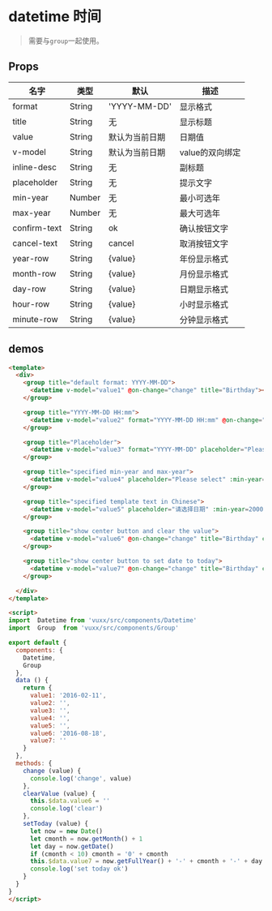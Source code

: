 # datetime 时间

> 需要与`group`一起使用。

## Props

| 名字 | 类型 | 默认 | 描述 |
|-----|-----|-----|-----|
| format | String | 'YYYY-MM-DD' | 显示格式 |
| title | String | 无 | 显示标题 |
| value | String | 默认为当前日期 | 日期值 |
| v-model | String | 默认为当前日期 | value的双向绑定 |
| inline-desc | String | 无 | 副标题 |
| placeholder | String | 无 | 提示文字 |
| min-year | Number | 无 | 最小可选年 |
| max-year | Number | 无 | 最大可选年 |
| confirm-text | String | ok | 确认按钮文字 |
| cancel-text | String | cancel | 取消按钮文字 |
| year-row | String | {value} |年份显示格式 |
| month-row | String | {value} | 月份显示格式 |
| day-row | String | {value} | 日期显示格式 |
| hour-row | String | {value} | 小时显示格式 |
| minute-row | String | {value} | 分钟显示格式 |

## demos

``` html
<template>
  <div>
    <group title="default format: YYYY-MM-DD">
      <datetime v-model="value1" @on-change="change" title="Birthday"></datetime>
    </group>

    <group title="YYYY-MM-DD HH:mm">
      <datetime v-model="value2" format="YYYY-MM-DD HH:mm" @on-change="change" title="start time" inline-desc="select hour and minute"></datetime>
    </group>

    <group title="Placeholder">
      <datetime v-model="value3" format="YYYY-MM-DD" placeholder="Please select" @on-change="change" title="start time"></datetime>
    </group>

    <group title="specified min-year and max-year">
      <datetime v-model="value4" placeholder="Please select" :min-year=2000 :max-year=2016 format="YYYY-MM-DD HH:mm" @on-change="change" title="years after 2000"></datetime>
    </group>

    <group title="specified template text in Chinese">
      <datetime v-model="value5" placeholder="请选择日期" :min-year=2000 :max-year=2016 format="YYYY-MM-DD HH:mm" @on-change="change" title="Chinese" year-row="{value}年" month-row="{value}月" day-row="{value}日" hour-row="{value}点" minute-row="{value}分" confirm-text="完成" cancel-text="取消"></datetime>
    </group>

    <group title="show center button and clear the value">
      <datetime v-model="value6" @on-change="change" title="Birthday" clear-text="clear" @on-clear="clearValue"></datetime>
    </group>

    <group title="show center button to set date to today">
      <datetime v-model="value7" @on-change="change" title="Birthday" clear-text="today" @on-clear="setToday"></datetime>
    </group>

  </div>
</template>

<script>
import  Datetime from 'vuxx/src/components/Datetime'
import  Group  from 'vuxx/src/components/Group'

export default {
  components: {
    Datetime,
    Group
  },
  data () {
    return {
      value1: '2016-02-11',
      value2: '',
      value3: '',
      value4: '',
      value5: '',
      value6: '2016-08-18',
      value7: ''
    }
  },
  methods: {
    change (value) {
      console.log('change', value)
    },
    clearValue (value) {
      this.$data.value6 = ''
      console.log('clear')
    },
    setToday (value) {
      let now = new Date()
      let cmonth = now.getMonth() + 1
      let day = now.getDate()
      if (cmonth < 10) cmonth = '0' + cmonth
      this.$data.value7 = now.getFullYear() + '-' + cmonth + '-' + day
      console.log('set today ok')
    }
  }
}
</script>

```
